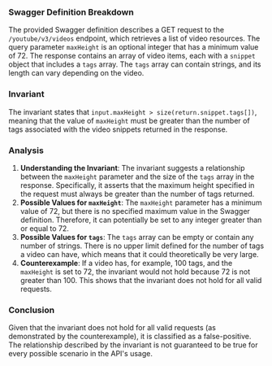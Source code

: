 ### Swagger Definition Breakdown
The provided Swagger definition describes a GET request to the `/youtube/v3/videos` endpoint, which retrieves a list of video resources. The query parameter `maxHeight` is an optional integer that has a minimum value of 72. The response contains an array of video items, each with a `snippet` object that includes a `tags` array. The `tags` array can contain strings, and its length can vary depending on the video.

### Invariant
The invariant states that `input.maxHeight > size(return.snippet.tags[])`, meaning that the value of `maxHeight` must be greater than the number of tags associated with the video snippets returned in the response.

### Analysis
1. **Understanding the Invariant**: The invariant suggests a relationship between the `maxHeight` parameter and the size of the `tags` array in the response. Specifically, it asserts that the maximum height specified in the request must always be greater than the number of tags returned.
2. **Possible Values for `maxHeight`**: The `maxHeight` parameter has a minimum value of 72, but there is no specified maximum value in the Swagger definition. Therefore, it can potentially be set to any integer greater than or equal to 72.
3. **Possible Values for `tags`**: The `tags` array can be empty or contain any number of strings. There is no upper limit defined for the number of tags a video can have, which means that it could theoretically be very large.
4. **Counterexample**: If a video has, for example, 100 tags, and the `maxHeight` is set to 72, the invariant would not hold because 72 is not greater than 100. This shows that the invariant does not hold for all valid requests.

### Conclusion
Given that the invariant does not hold for all valid requests (as demonstrated by the counterexample), it is classified as a false-positive. The relationship described by the invariant is not guaranteed to be true for every possible scenario in the API's usage.
